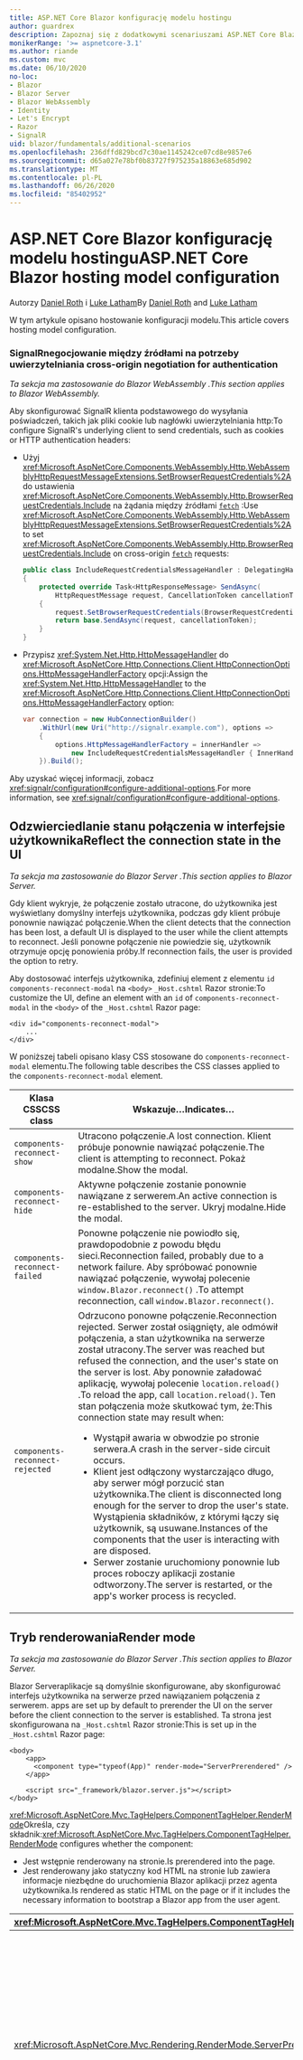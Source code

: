 ```yaml
---
title: ASP.NET Core Blazor konfigurację modelu hostingu
author: guardrex
description: Zapoznaj się z dodatkowymi scenariuszami ASP.NET Core Blazor konfiguracji modelu hostingu.
monikerRange: '>= aspnetcore-3.1'
ms.author: riande
ms.custom: mvc
ms.date: 06/10/2020
no-loc:
- Blazor
- Blazor Server
- Blazor WebAssembly
- Identity
- Let's Encrypt
- Razor
- SignalR
uid: blazor/fundamentals/additional-scenarios
ms.openlocfilehash: 236dffd829bcd7c30ae1145242ce07cd8e9857e6
ms.sourcegitcommit: d65a027e78bf0b83727f975235a18863e685d902
ms.translationtype: MT
ms.contentlocale: pl-PL
ms.lasthandoff: 06/26/2020
ms.locfileid: "85402952"
---
```

# <a name="aspnet-core-blazor-hosting-model-configuration"></a><span data-ttu-id="8fc81-103">ASP.NET Core Blazor konfigurację modelu hostingu</span><span class="sxs-lookup"><span data-stu-id="8fc81-103">ASP.NET Core Blazor hosting model configuration</span></span>

<span data-ttu-id="8fc81-104">Autorzy [Daniel Roth](https://github.com/danroth27) i [Luke Latham](https://github.com/guardrex)</span><span class="sxs-lookup"><span data-stu-id="8fc81-104">By [Daniel Roth](https://github.com/danroth27) and [Luke Latham](https://github.com/guardrex)</span></span>

<span data-ttu-id="8fc81-105">W tym artykule opisano hostowanie konfiguracji modelu.</span><span class="sxs-lookup"><span data-stu-id="8fc81-105">This article covers hosting model configuration.</span></span>

### <a name="signalr-cross-origin-negotiation-for-authentication"></a>SignalR<span data-ttu-id="8fc81-106">negocjowanie między źródłami na potrzeby uwierzytelniania</span><span class="sxs-lookup"><span data-stu-id="8fc81-106"> cross-origin negotiation for authentication</span></span>

<span data-ttu-id="8fc81-107">*Ta sekcja ma zastosowanie do Blazor WebAssembly .*</span><span class="sxs-lookup"><span data-stu-id="8fc81-107">*This section applies to Blazor WebAssembly.*</span></span>

<span data-ttu-id="8fc81-108">Aby skonfigurować SignalR klienta podstawowego do wysyłania poświadczeń, takich jak pliki cookie lub nagłówki uwierzytelniania http:</span><span class="sxs-lookup"><span data-stu-id="8fc81-108">To configure SignalR's underlying client to send credentials, such as cookies or HTTP authentication headers:</span></span>

* <span data-ttu-id="8fc81-109">Użyj <xref:Microsoft.AspNetCore.Components.WebAssembly.Http.WebAssemblyHttpRequestMessageExtensions.SetBrowserRequestCredentials%2A> do ustawienia <xref:Microsoft.AspNetCore.Components.WebAssembly.Http.BrowserRequestCredentials.Include> na żądania między źródłami [`fetch`](https://developer.mozilla.org/docs/Web/API/Fetch_API/Using_Fetch) :</span><span class="sxs-lookup"><span data-stu-id="8fc81-109">Use <xref:Microsoft.AspNetCore.Components.WebAssembly.Http.WebAssemblyHttpRequestMessageExtensions.SetBrowserRequestCredentials%2A> to set <xref:Microsoft.AspNetCore.Components.WebAssembly.Http.BrowserRequestCredentials.Include> on cross-origin [`fetch`](https://developer.mozilla.org/docs/Web/API/Fetch_API/Using_Fetch) requests:</span></span>

  ```csharp
  public class IncludeRequestCredentialsMessageHandler : DelegatingHandler
  {
      protected override Task<HttpResponseMessage> SendAsync(
          HttpRequestMessage request, CancellationToken cancellationToken)
      {
          request.SetBrowserRequestCredentials(BrowserRequestCredentials.Include);
          return base.SendAsync(request, cancellationToken);
      }
  }
  ```

* <span data-ttu-id="8fc81-110">Przypisz <xref:System.Net.Http.HttpMessageHandler> do <xref:Microsoft.AspNetCore.Http.Connections.Client.HttpConnectionOptions.HttpMessageHandlerFactory> opcji:</span><span class="sxs-lookup"><span data-stu-id="8fc81-110">Assign the <xref:System.Net.Http.HttpMessageHandler> to the <xref:Microsoft.AspNetCore.Http.Connections.Client.HttpConnectionOptions.HttpMessageHandlerFactory> option:</span></span>

  ```csharp
  var connection = new HubConnectionBuilder()
      .WithUrl(new Uri("http://signalr.example.com"), options =>
      {
          options.HttpMessageHandlerFactory = innerHandler => 
              new IncludeRequestCredentialsMessageHandler { InnerHandler = innerHandler };
      }).Build();
  ```

<span data-ttu-id="8fc81-111">Aby uzyskać więcej informacji, zobacz <xref:signalr/configuration#configure-additional-options>.</span><span class="sxs-lookup"><span data-stu-id="8fc81-111">For more information, see <xref:signalr/configuration#configure-additional-options>.</span></span>

## <a name="reflect-the-connection-state-in-the-ui"></a><span data-ttu-id="8fc81-112">Odzwierciedlanie stanu połączenia w interfejsie użytkownika</span><span class="sxs-lookup"><span data-stu-id="8fc81-112">Reflect the connection state in the UI</span></span>

<span data-ttu-id="8fc81-113">*Ta sekcja ma zastosowanie do Blazor Server .*</span><span class="sxs-lookup"><span data-stu-id="8fc81-113">*This section applies to Blazor Server.*</span></span>

<span data-ttu-id="8fc81-114">Gdy klient wykryje, że połączenie zostało utracone, do użytkownika jest wyświetlany domyślny interfejs użytkownika, podczas gdy klient próbuje ponownie nawiązać połączenie.</span><span class="sxs-lookup"><span data-stu-id="8fc81-114">When the client detects that the connection has been lost, a default UI is displayed to the user while the client attempts to reconnect.</span></span> <span data-ttu-id="8fc81-115">Jeśli ponowne połączenie nie powiedzie się, użytkownik otrzymuje opcję ponowienia próby.</span><span class="sxs-lookup"><span data-stu-id="8fc81-115">If reconnection fails, the user is provided the option to retry.</span></span>

<span data-ttu-id="8fc81-116">Aby dostosować interfejs użytkownika, zdefiniuj element z elementu `id` `components-reconnect-modal` na `<body>` `_Host.cshtml` Razor stronie:</span><span class="sxs-lookup"><span data-stu-id="8fc81-116">To customize the UI, define an element with an `id` of `components-reconnect-modal` in the `<body>` of the `_Host.cshtml` Razor page:</span></span>

```cshtml
<div id="components-reconnect-modal">
    ...
</div>
```

<span data-ttu-id="8fc81-117">W poniższej tabeli opisano klasy CSS stosowane do `components-reconnect-modal` elementu.</span><span class="sxs-lookup"><span data-stu-id="8fc81-117">The following table describes the CSS classes applied to the `components-reconnect-modal` element.</span></span>

| <span data-ttu-id="8fc81-118">Klasa CSS</span><span class="sxs-lookup"><span data-stu-id="8fc81-118">CSS class</span></span>                       | <span data-ttu-id="8fc81-119">Wskazuje&hellip;</span><span class="sxs-lookup"><span data-stu-id="8fc81-119">Indicates&hellip;</span></span> |
| ------------------------------- | ----------------- |
| `components-reconnect-show`     | <span data-ttu-id="8fc81-120">Utracono połączenie.</span><span class="sxs-lookup"><span data-stu-id="8fc81-120">A lost connection.</span></span> <span data-ttu-id="8fc81-121">Klient próbuje ponownie nawiązać połączenie.</span><span class="sxs-lookup"><span data-stu-id="8fc81-121">The client is attempting to reconnect.</span></span> <span data-ttu-id="8fc81-122">Pokaż modalne.</span><span class="sxs-lookup"><span data-stu-id="8fc81-122">Show the modal.</span></span> |
| `components-reconnect-hide`     | <span data-ttu-id="8fc81-123">Aktywne połączenie zostanie ponownie nawiązane z serwerem.</span><span class="sxs-lookup"><span data-stu-id="8fc81-123">An active connection is re-established to the server.</span></span> <span data-ttu-id="8fc81-124">Ukryj modalne.</span><span class="sxs-lookup"><span data-stu-id="8fc81-124">Hide the modal.</span></span> |
| `components-reconnect-failed`   | <span data-ttu-id="8fc81-125">Ponowne połączenie nie powiodło się, prawdopodobnie z powodu błędu sieci.</span><span class="sxs-lookup"><span data-stu-id="8fc81-125">Reconnection failed, probably due to a network failure.</span></span> <span data-ttu-id="8fc81-126">Aby spróbować ponownie nawiązać połączenie, wywołaj polecenie `window.Blazor.reconnect()` .</span><span class="sxs-lookup"><span data-stu-id="8fc81-126">To attempt reconnection, call `window.Blazor.reconnect()`.</span></span> |
| `components-reconnect-rejected` | <span data-ttu-id="8fc81-127">Odrzucono ponowne połączenie.</span><span class="sxs-lookup"><span data-stu-id="8fc81-127">Reconnection rejected.</span></span> <span data-ttu-id="8fc81-128">Serwer został osiągnięty, ale odmówił połączenia, a stan użytkownika na serwerze został utracony.</span><span class="sxs-lookup"><span data-stu-id="8fc81-128">The server was reached but refused the connection, and the user's state on the server is lost.</span></span> <span data-ttu-id="8fc81-129">Aby ponownie załadować aplikację, wywołaj polecenie `location.reload()` .</span><span class="sxs-lookup"><span data-stu-id="8fc81-129">To reload the app, call `location.reload()`.</span></span> <span data-ttu-id="8fc81-130">Ten stan połączenia może skutkować tym, że:</span><span class="sxs-lookup"><span data-stu-id="8fc81-130">This connection state may result when:</span></span><ul><li><span data-ttu-id="8fc81-131">Wystąpił awaria w obwodzie po stronie serwera.</span><span class="sxs-lookup"><span data-stu-id="8fc81-131">A crash in the server-side circuit occurs.</span></span></li><li><span data-ttu-id="8fc81-132">Klient jest odłączony wystarczająco długo, aby serwer mógł porzucić stan użytkownika.</span><span class="sxs-lookup"><span data-stu-id="8fc81-132">The client is disconnected long enough for the server to drop the user's state.</span></span> <span data-ttu-id="8fc81-133">Wystąpienia składników, z którymi łączy się użytkownik, są usuwane.</span><span class="sxs-lookup"><span data-stu-id="8fc81-133">Instances of the components that the user is interacting with are disposed.</span></span></li><li><span data-ttu-id="8fc81-134">Serwer zostanie uruchomiony ponownie lub proces roboczy aplikacji zostanie odtworzony.</span><span class="sxs-lookup"><span data-stu-id="8fc81-134">The server is restarted, or the app's worker process is recycled.</span></span></li></ul> |

## <a name="render-mode"></a><span data-ttu-id="8fc81-135">Tryb renderowania</span><span class="sxs-lookup"><span data-stu-id="8fc81-135">Render mode</span></span>

<span data-ttu-id="8fc81-136">*Ta sekcja ma zastosowanie do Blazor Server .*</span><span class="sxs-lookup"><span data-stu-id="8fc81-136">*This section applies to Blazor Server.*</span></span>

Blazor Server<span data-ttu-id="8fc81-137">aplikacje są domyślnie skonfigurowane, aby skonfigurować interfejs użytkownika na serwerze przed nawiązaniem połączenia z serwerem.</span><span class="sxs-lookup"><span data-stu-id="8fc81-137"> apps are set up by default to prerender the UI on the server before the client connection to the server is established.</span></span> <span data-ttu-id="8fc81-138">Ta strona jest skonfigurowana na `_Host.cshtml` Razor stronie:</span><span class="sxs-lookup"><span data-stu-id="8fc81-138">This is set up in the `_Host.cshtml` Razor page:</span></span>

```cshtml
<body>
    <app>
      <component type="typeof(App)" render-mode="ServerPrerendered" />
    </app>

    <script src="_framework/blazor.server.js"></script>
</body>
```

<span data-ttu-id="8fc81-139"><xref:Microsoft.AspNetCore.Mvc.TagHelpers.ComponentTagHelper.RenderMode>Określa, czy składnik:</span><span class="sxs-lookup"><span data-stu-id="8fc81-139"><xref:Microsoft.AspNetCore.Mvc.TagHelpers.ComponentTagHelper.RenderMode> configures whether the component:</span></span>

* <span data-ttu-id="8fc81-140">Jest wstępnie renderowany na stronie.</span><span class="sxs-lookup"><span data-stu-id="8fc81-140">Is prerendered into the page.</span></span>
* <span data-ttu-id="8fc81-141">Jest renderowany jako statyczny kod HTML na stronie lub zawiera informacje niezbędne do uruchomienia Blazor aplikacji przez agenta użytkownika.</span><span class="sxs-lookup"><span data-stu-id="8fc81-141">Is rendered as static HTML on the page or if it includes the necessary information to bootstrap a Blazor app from the user agent.</span></span>

| <xref:Microsoft.AspNetCore.Mvc.TagHelpers.ComponentTagHelper.RenderMode> | <span data-ttu-id="8fc81-142">Opis</span><span class="sxs-lookup"><span data-stu-id="8fc81-142">Description</span></span> |
| --- | --- |
| <xref:Microsoft.AspNetCore.Mvc.Rendering.RenderMode.ServerPrerendered> | <span data-ttu-id="8fc81-143">Renderuje składnik do statycznego kodu HTML i zawiera znacznik dla Blazor Server aplikacji.</span><span class="sxs-lookup"><span data-stu-id="8fc81-143">Renders the component into static HTML and includes a marker for a Blazor Server app.</span></span> <span data-ttu-id="8fc81-144">Po uruchomieniu agenta użytkownika ten znacznik jest używany do uruchamiania Blazor aplikacji.</span><span class="sxs-lookup"><span data-stu-id="8fc81-144">When the user-agent starts, this marker is used to bootstrap a Blazor app.</span></span> |
| <xref:Microsoft.AspNetCore.Mvc.Rendering.RenderMode.Server> | <span data-ttu-id="8fc81-145">Renderuje znacznik dla Blazor Server aplikacji.</span><span class="sxs-lookup"><span data-stu-id="8fc81-145">Renders a marker for a Blazor Server app.</span></span> <span data-ttu-id="8fc81-146">Dane wyjściowe ze składnika nie są uwzględniane.</span><span class="sxs-lookup"><span data-stu-id="8fc81-146">Output from the component isn't included.</span></span> <span data-ttu-id="8fc81-147">Po uruchomieniu agenta użytkownika ten znacznik jest używany do uruchamiania Blazor aplikacji.</span><span class="sxs-lookup"><span data-stu-id="8fc81-147">When the user-agent starts, this marker is used to bootstrap a Blazor app.</span></span> |
| <xref:Microsoft.AspNetCore.Mvc.Rendering.RenderMode.Static> | <span data-ttu-id="8fc81-148">Renderuje składnik do statycznego kodu HTML.</span><span class="sxs-lookup"><span data-stu-id="8fc81-148">Renders the component into static HTML.</span></span> |

<span data-ttu-id="8fc81-149">Renderowanie składników serwera ze statyczną stroną HTML nie jest obsługiwane.</span><span class="sxs-lookup"><span data-stu-id="8fc81-149">Rendering server components from a static HTML page isn't supported.</span></span>

## <a name="configure-the-signalr-client-for-blazor-server-apps"></a><span data-ttu-id="8fc81-150">Konfigurowanie SignalR klienta dla Blazor Server aplikacji</span><span class="sxs-lookup"><span data-stu-id="8fc81-150">Configure the SignalR client for Blazor Server apps</span></span>

<span data-ttu-id="8fc81-151">*Ta sekcja ma zastosowanie do Blazor Server .*</span><span class="sxs-lookup"><span data-stu-id="8fc81-151">*This section applies to Blazor Server.*</span></span>

<span data-ttu-id="8fc81-152">Czasami trzeba skonfigurować SignalR klienta używanego przez Blazor Server aplikacje.</span><span class="sxs-lookup"><span data-stu-id="8fc81-152">Sometimes, you need to configure the SignalR client used by Blazor Server apps.</span></span> <span data-ttu-id="8fc81-153">Na przykład możesz chcieć skonfigurować rejestrowanie na SignalR kliencie, aby zdiagnozować problem z połączeniem.</span><span class="sxs-lookup"><span data-stu-id="8fc81-153">For example, you might want to configure logging on the SignalR client to diagnose a connection issue.</span></span>

<span data-ttu-id="8fc81-154">Aby skonfigurować SignalR klienta w `Pages/_Host.cshtml` pliku:</span><span class="sxs-lookup"><span data-stu-id="8fc81-154">To configure the SignalR client in the `Pages/_Host.cshtml` file:</span></span>

* <span data-ttu-id="8fc81-155">Dodaj `autostart="false"` atrybut do `<script>` znacznika `blazor.server.js` skryptu.</span><span class="sxs-lookup"><span data-stu-id="8fc81-155">Add an `autostart="false"` attribute to the `<script>` tag for the `blazor.server.js` script.</span></span>
* <span data-ttu-id="8fc81-156">Wywoływanie `Blazor.start` i przekazywanie obiektu konfiguracji, który określa SignalR Konstruktor.</span><span class="sxs-lookup"><span data-stu-id="8fc81-156">Call `Blazor.start` and pass in a configuration object that specifies the SignalR builder.</span></span>

```html
<script src="_framework/blazor.server.js" autostart="false"></script>
<script>
  Blazor.start({
    configureSignalR: function (builder) {
      builder.configureLogging("information"); // LogLevel.Information
    }
  });
</script>
```

## <a name="additional-resources"></a><span data-ttu-id="8fc81-157">Zasoby dodatkowe</span><span class="sxs-lookup"><span data-stu-id="8fc81-157">Additional resources</span></span>

* <xref:fundamentals/logging/index>
